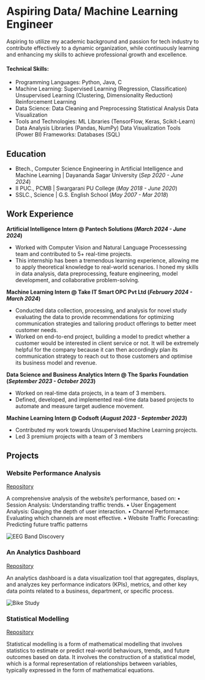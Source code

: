 # Aspiring Data/ Machine Learning Engineer
Aspiring to utilize my academic background and passion for tech industry to contribute effectively to a dynamic organization, while continuously learning and enhancing my skills to achieve professional growth and excellence.

#### Technical Skills:

- Programming Languages: Python, Java, C
- Machine Learning:
Supervised Learning (Regression, Classification)
Unsupervised Learning (Clustering, Dimensionality Reduction)
Reinforcement Learning
- Data Science:
Data Cleaning and Preprocessing
Statistical Analysis
Data Visualization
- Tools and Technologies:
ML Libraries (TensorFlow, Keras, Scikit-Learn)
Data Analysis Libraries (Pandas, NumPy)
Data Visualization Tools (Power BI)
Frameworks:
Databases (SQL)


## Education
- Btech., Computer Science Engineering in Artificial Intelligence and Machine Learning | Dayananda Sagar University (_Sep 2020 - June 2024_)								       		
- II PUC., PCMB	| Swargarani PU College (_May 2018 - June 2020_)	 			        		
- SSLC., Science | G.S. English School (_May 2007 - Mar 2018_)

## Work Experience
**Artificial Intelligence Intern @ Pantech Solutions (_March 2024 - June 2024_)**
- Worked with Computer Vision and Natural Language Processessing team and contributed to 5+ real-time projects.
- This internship has been a tremendous learning experience, allowing me to apply theoretical knowledge to real-world scenarios. I honed my skills in data analysis, data preprocessing, feature engineering, model development, and collaborative problem-solving. 

**Machine Learning Intern @ Take IT Smart OPC Pvt Ltd (_February 2024 - March 2024_)**
- Conducted data collection, processing, and analysis for novel study evaluating the data to provide recommendations for optimizing communication strategies and tailoring product offerings to better meet customer needs.
- Worked on end-to-end project, building a model to predict whether a customer would be interested in client service or not. It will be extremely helpful for the company because it can then accordingly plan its communication strategy to reach out to those customers and optimise its business model and revenue.

**Data Science and Business Analytics Intern @ The Sparks Foundation (_September 2023 - October 2023_)**
- Worked on real-time data projects, in a team of 3 members.
- Defined, developed, and implemented real-time data based projects to automate and measure target audience movement.

**Machine Learning Intern @ Codsoft (_August 2023 - September 2023_)**
- Contributed my work towards Unsupervised Machine Learning projects.
- Led 3 premium projects with a team of 3 members

## Projects
### Website Performance Analysis
[Repository](https://github.com/keerthanamg/Website_performance_analysis)

A comprehensive analysis of the website’s performance, based on:
• Session Analysis: Understanding traffic trends.
• User Engagement Analysis: Gauging the depth of user interaction.
• Channel Performance: Evaluating which channels are most effective.
• Website Traffic Forecasting: Predicting future traffic patterns

![EEG Band Discovery](/assets/img/eeg_band_discovery.jpeg)

### An Analytics Dashboard
[Repository](https://github.com/keerthanamg/Analytics_dashboard)

An analytics dashboard is a data visualization tool that aggregates, displays, and analyzes key performance indicators (KPIs), metrics, and other key data points related to a business, department, or specific process. 

![Bike Study](/assets/img/bike_study.jpeg)


### Statistical Modelling
[Repository](https://github.com/keerthanamg/Statistical_modelling)

Statistical modelling is a form of mathematical modelling that involves statistics to estimate or predict real-world behaviours, trends, and future outcomes based on data. It involves the construction of a statistical model, which is a formal representation of relationships between variables, typically expressed in the form of mathematical equations.


